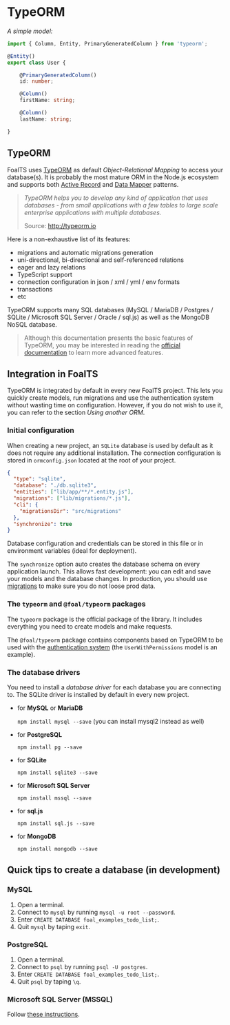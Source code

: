 # TypeORM

*A simple model:*
```typescript
import { Column, Entity, PrimaryGeneratedColumn } from 'typeorm';

@Entity()
export class User {

    @PrimaryGeneratedColumn()
    id: number;

    @Column()
    firstName: string;

    @Column()
    lastName: string;

}
```

## TypeORM

FoalTS uses [TypeORM](typeorm.io/) as default *Object-Relational Mapping* to access your database(s). It is probably the most mature ORM in the Node.js ecosystem and supports both [Active Record](https://en.wikipedia.org/wiki/Active_record_pattern) and [Data Mapper](https://en.wikipedia.org/wiki/Data_mapper_pattern) patterns.

> *TypeORM helps you to develop any kind of application that uses databases - from small applications with a few tables to large scale enterprise applications with multiple databases.*
>
> Source: http://typeorm.io

Here is a non-exhaustive list of its features:
- migrations and automatic migrations generation
- uni-directional, bi-directional and self-referenced relations
- eager and lazy relations
- TypeScript support
- connection configuration in json / xml / yml / env formats
- transactions
- etc

TypeORM supports many SQL databases (MySQL / MariaDB / Postgres / SQLite / Microsoft SQL Server / Oracle / sql.js) as well as the MongoDB NoSQL database.

> Although this documentation presents the basic features of TypeORM, you may be interested in reading the [official documentation](http://typeorm.io) to learn more advanced features.


## Integration in FoalTS

TypeORM is integrated by default in every new FoalTS project. This lets you quickly create models, run migrations and use the authentication system without wasting time on configuration. However, if you do not wish to use it, you can refer to the section *Using another ORM*.

### Initial configuration

When creating a new project, an `SQLite` database is used by default as it does not require any additional installation. The connection configuration is stored in `ormconfig.json` located at the root of your project.

```json
{
  "type": "sqlite",
  "database": "./db.sqlite3",
  "entities": ["lib/app/**/*.entity.js"],
  "migrations": ["lib/migrations/*.js"],
  "cli": {
    "migrationsDir": "src/migrations"
  },
  "synchronize": true
}

```

Database configuration and credentials can be stored in this file or in environment variables (ideal for deployment).

The `synchronize` option auto creates the database schema on every application launch. This allows fast development: you can edit and save your models and the database changes. In production, you should use [migrations](./generate-and-run-migrations.md) to make sure you do not loose prod data.

### The `typeorm` and `@foal/typeorm` packages

The `typeorm` package is the official package of the library. It includes everything you need to create models and make requests.

The `@foal/typeorm` package contains components based on TypeORM to be used with the [authentication system](../authentication-and-access-control/introduction.md) (the `UserWithPermissions` model is an example).

### The database drivers

You need to install a *database driver* for each database you are connecting to. The SQLite driver is installed by default in every new project.

- for **MySQL** or **MariaDB**

  ```npm install mysql --save``` (you can install mysql2 instead as well)

- for **PostgreSQL**

  ```npm install pg --save```

- for **SQLite**

  ```npm install sqlite3 --save```

- for **Microsoft SQL Server**

  ```npm install mssql --save```

- for **sql.js**

  ```npm install sql.js --save```

- for **MongoDB**

  ```npm install mongodb --save```

## Quick tips to create a database (in development)

### MySQL

1. Open a terminal.
2. Connect to `mysql` by running `mysql -u root --password`.
3. Enter `CREATE DATABASE foal_examples_todo_list;`.
4. Quit `mysql` by taping `exit`.

### PostgreSQL

1. Open a terminal.
2. Connect to `psql` by running `psql -U postgres`.
3. Enter `CREATE DATABASE foal_examples_todo_list;`.
4. Quit `psql` by taping `\q`.

### Microsoft SQL Server (MSSQL)

Follow [these instructions](https://docs.microsoft.com/en-us/sql/linux/sql-server-linux-develop-use-vscode).


